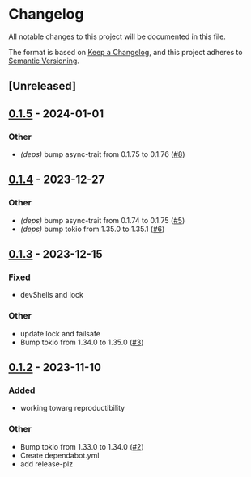 # Changelog
All notable changes to this project will be documented in this file.

The format is based on [Keep a Changelog](https://keepachangelog.com/en/1.0.0/),
and this project adheres to [Semantic Versioning](https://semver.org/spec/v2.0.0.html).

## [Unreleased]

## [0.1.5](https://github.com/jobs62/bb8-failsafe/compare/v0.1.4...v0.1.5) - 2024-01-01

### Other
- *(deps)* bump async-trait from 0.1.75 to 0.1.76 ([#8](https://github.com/jobs62/bb8-failsafe/pull/8))

## [0.1.4](https://github.com/jobs62/bb8-failsafe/compare/v0.1.3...v0.1.4) - 2023-12-27

### Other
- *(deps)* bump async-trait from 0.1.74 to 0.1.75 ([#5](https://github.com/jobs62/bb8-failsafe/pull/5))
- *(deps)* bump tokio from 1.35.0 to 1.35.1 ([#6](https://github.com/jobs62/bb8-failsafe/pull/6))

## [0.1.3](https://github.com/jobs62/bb8-failsafe/compare/v0.1.2...v0.1.3) - 2023-12-15

### Fixed
- devShells and lock

### Other
- update lock and failsafe
- Bump tokio from 1.34.0 to 1.35.0 ([#3](https://github.com/jobs62/bb8-failsafe/pull/3))

## [0.1.2](https://github.com/jobs62/bb8-failsafe/compare/v0.1.1...v0.1.2) - 2023-11-10

### Added
- working towarg reproductibility

### Other
- Bump tokio from 1.33.0 to 1.34.0 ([#2](https://github.com/jobs62/bb8-failsafe/pull/2))
- Create dependabot.yml
- add release-plz
